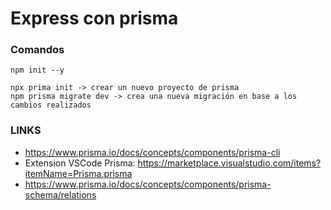 # Express con prisma

### Comandos

```
npm init --y

npx prima init -> crear un nuevo proyecto de prisma
npm prisma migrate dev -> crea una nueva migración en base a los cambios realizados

```


### LINKS

* https://www.prisma.io/docs/concepts/components/prisma-cli
* Extension VSCode Prisma: https://marketplace.visualstudio.com/items?itemName=Prisma.prisma
* https://www.prisma.io/docs/concepts/components/prisma-schema/relations